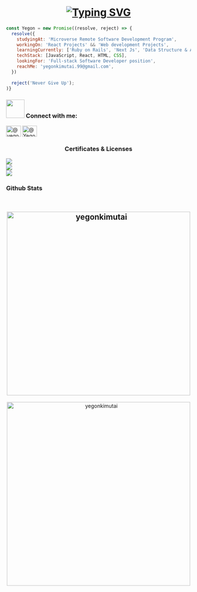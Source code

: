 <h1 align="center"><a href="https://git.io/typing-svg"><img src="https://readme-typing-svg.demolab.com?font=Fira+Code&weight=600&size=22&pause=700&width=435&lines=Hello+there+%2C+I'm+Yegon+%F0%9F%91%8B;A+Full-Stack+Software+Developer" alt="Typing SVG" /></a></h1>



```javascript
const Yegon = new Promise((resolve, reject) => {
  resolve({
    studyingAt: 'Microverse Remote Software Development Program',
    workingOn: 'React Projects' && 'Web development Projects',
    learningCurrently: ['Ruby on Rails', 'Next Js', 'Data Structure & Algorithms']
    techStack: [JavaScript, React, HTML, CSS],
    lookingFor: 'Full-stack Software Developer position',
    reachMe: 'yegonkimutai.99@gmail.com',
  })
  
  reject('Never Give Up');
)}
```

<h3 align="left"><img src="https://github.com/TheDudeThatCode/TheDudeThatCode/blob/master/Assets/Handshake.gif" width="50"> Connect with me:</h3>
<p align="left">
<a href="https://twitter.com/yegonbrian8" target="blank"><img align="center" src="https://raw.githubusercontent.com/rahuldkjain/github-profile-readme-generator/master/src/images/icons/Social/twitter.svg" alt="@yegonbrian8" height="30" width="40" /></a>
<a href="https://www.linkedin.com/in/brian-yegon-0717a1241/" target="blank"><img align="center" src="https://raw.githubusercontent.com/rahuldkjain/github-profile-readme-generator/master/src/images/icons/Social/linked-in-alt.svg" alt="@Yegonbrian" height="30" width="40" /></a>
</p>

<h3 align="left" style="display: flex; justify-content: center; align-item: center;">Certificates & Licenses</h3>
 <p style="width:1.5rem" "height: 1.5rem">
 <img src = "https://api.accredible.com/v1/frontend/credential_website_embed_image/badge/70100858"></img>
 <img src = "https://api.accredible.com/v1/frontend/credential_website_embed_image/badge/72351775"></img>
 <img src = "https://templates.images.credential.net/15790419775515809487933217124360.png"></img>
</p>

### Github Stats
<h2 align="center">&nbsp;<img align="center" width="500" src="https://github-readme-stats.vercel.app/api?username=yegonkimutai&show_icons=true&locale=en" alt="yegonkimutai" /></h2>

<p align="center"><img align="center" src="https://github-readme-streak-stats.herokuapp.com/?user=yegonkimutai&" alt="yegonkimutai" width="500" /></p>

